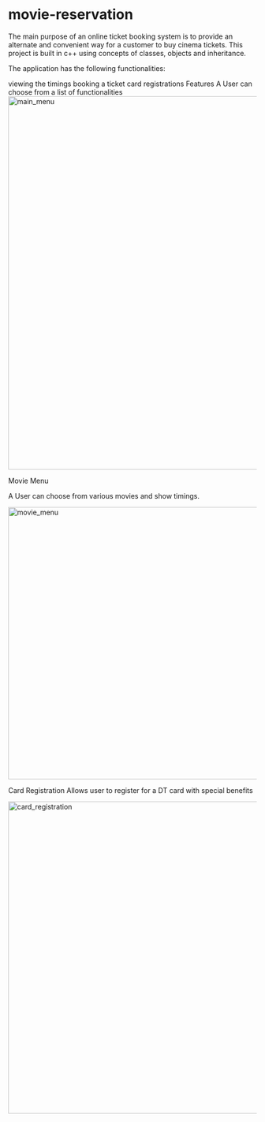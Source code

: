 # movie-reservation
The main purpose of an online ticket booking system is to provide an alternate and convenient way for a customer to buy cinema tickets. This project is built in c++ using concepts of classes, objects and inheritance.

The application has the following functionalities:

viewing the timings
booking a ticket
card registrations
Features
A User can choose from a list of functionalities
<img width="757" alt="main_menu" src="https://github.com/user-attachments/assets/a40289d5-a38e-4f16-9122-8144bc1ac76c">

Movie Menu 

A User can choose from various movies and show timings.

<img width="552" alt="movie_menu" src="https://github.com/user-attachments/assets/906606a6-4d06-4679-bbe7-4368cd274bd2">

Card Registration 
Allows user to register for a DT card with special benefits

<img width="633" alt="card_registration" src="https://github.com/user-attachments/assets/4fea2a35-5806-411f-8efb-235a89ee535f">
